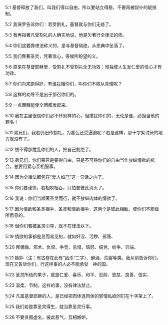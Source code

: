 <a id="1"></a>5:1  基督释放了我们，叫我们得以自由，所以要站立得稳，不要再被奴仆的轭挟制。  

<a id="2"></a>5:2  我保罗告诉你们：若受割礼，基督就与你们无益了。  

<a id="3"></a>5:3  我再指著凡受割礼的人确实地说，他是欠著行全律法的债。  

<a id="4"></a>5:4  你们这要靠律法称义的，是与基督隔绝，从恩典中坠落了。  

<a id="5"></a>5:5  我们靠著圣灵，凭著信心，等候所盼望的义。  

<a id="6"></a>5:6  原来在基督耶稣里，受割礼不受割礼全无功效；惟独使人生发仁爱的信心才有功效。  

<a id="7"></a>5:7  你们向来跑得好，有谁拦阻你们，叫你们不顺从真理呢？  

<a id="8"></a>5:8  这样的劝导不是出于那召你们的。  

<a id="9"></a>5:9  一点面酵能使全团都发起来。  

<a id="10"></a>5:10  我在主里很信你们必不怀别样的心，但搅扰你们的，无论是谁，必担当他的罪名！  

<a id="11"></a>5:11  弟兄们，我若仍旧传割礼，为甚么还受逼迫呢？若是这样，那十字架讨厌的地方就没有了。  

<a id="12"></a>5:12  恨不得那搅乱你们的人，把自己割绝了。  

<a id="13"></a>5:13  弟兄们，你们蒙召是要得自由，只是不可将你们的自由当作放纵情欲的机会，总要用爱心互相服事。  

<a id="14"></a>5:14  因为全律法都包在“爱人如己”这一句话之内了。  

<a id="15"></a>5:15  你们要谨慎，若相咬相吞，只怕要彼此消灭了。  

<a id="16"></a>5:16  我说：你们当顺著圣灵而行，就不放纵肉体的情欲了。  

<a id="17"></a>5:17  因为情欲和圣灵相争，圣灵和情欲相争，这两个是彼此相敌，使你们不能做所愿意的。  

<a id="18"></a>5:18  但你们若被圣灵引导，就不在律法以下。  

<a id="19"></a>5:19  情欲的事都是显而易见的，就如奸淫、污秽、邪荡、  

<a id="20"></a>5:20  拜偶像、邪术、仇恨、争竞、忌恨、恼怒、结党、纷争、异端、  

<a id="21"></a>5:21  嫉妒（注：有古卷在此有“凶杀”二字）、醉酒、荒宴等类。我从前告诉你们，现在又告诉你们，行这样事的人必不能承受　神的国。  

<a id="22"></a>5:22  圣灵所结的果子，就是仁爱、喜乐、和平、忍耐、恩慈、良善、信实、  

<a id="23"></a>5:23  温柔、节制。这样的事，没有律法禁止。  

<a id="24"></a>5:24  凡属基督耶稣的人，是已经把肉体连肉体的邪情私欲同钉在十字架上了。  

<a id="25"></a>5:25  我们若是靠圣灵得生，就当靠圣灵行事。  

<a id="26"></a>5:26  不要贪图虚名，彼此惹气，互相嫉妒。  
